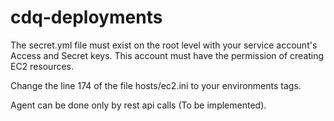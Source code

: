 # cdq-deployments


The secret.yml file must exist on the root level with your service account's Access and Secret keys. This account must have the permission of creating EC2 resources. 

Change the line 174 of the file hosts/ec2.ini to your environments tags.

Agent can be done only by rest api calls (To be implemented).
